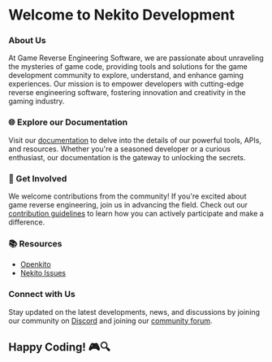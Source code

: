 # Welcome to Nekito Development

### About Us

At Game Reverse Engineering Software, we are passionate about unraveling the mysteries of game code, providing tools and solutions for the game development community to explore, understand, and enhance gaming experiences. Our mission is to empower developers with cutting-edge reverse engineering software, fostering innovation and creativity in the gaming industry.

### 🌐 Explore our Documentation

Visit our [documentation](https://github.com/Nekito-Development/docs) to delve into the details of our powerful tools, APIs, and resources. Whether you're a seasoned developer or a curious enthusiast, our documentation is the gateway to unlocking the secrets.

### 🚀 Get Involved

We welcome contributions from the community! If you're excited about game reverse engineering, join us in advancing the field. Check out our [contribution guidelines](CONTRIBUTING.md) to learn how you can actively participate and make a difference.

### 📚 Resources

- [Openkito](https://github.com/Nekito-Development/openkito)
- [Nekito Issues](https://github.com/Nekito-Development/Issues)



### Connect with Us

Stay updated on the latest developments, news, and discussions by joining our community on [Discord](https://discord.gg/nekito) and joining our [community forum](https://localhost/iforgortoputitondigitaloceanskull).

## Happy Coding! 🎮🔍
